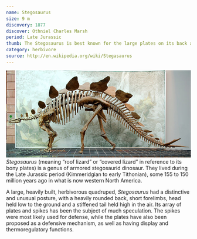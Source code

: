```yaml
---
name: Stegosaurus
size: 9 m
discovery: 1877
discover: Othniel Charles Marsh
period: Late Jurassic
thumb: The Stegosaurus is best known for the large plates on its back and long spikes on its tail
category: herbivore
source: http://en.wikipedia.org/wiki/Stegasaurus
---
```


![Stegosaurus skeleton](img/stegosaurus-skeleton.jpg)
*Stegosaurus* (meaning “roof lizard” or “covered lizard” in reference to its bony plates) is a genus of armored stegosaurid dinosaur. They lived during the Late Jurassic period (Kimmeridgian to early Tithonian), some 155 to 150 million years ago in what is now western North America.

A large, heavily built, herbivorous quadruped, *Stegosaurus* had a distinctive and unusual posture, with a heavily rounded back, short forelimbs, head held low to the ground and a stiffened tail held high in the air. Its array of plates and spikes has been the subject of much speculation. The spikes were most likely used for defense, while the plates have also been proposed as a defensive mechanism, as well as having display and thermoregulatory functions.
